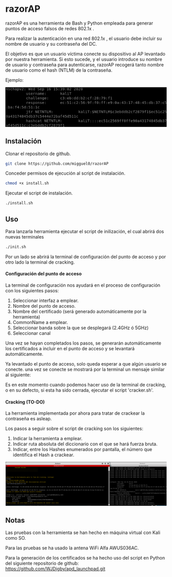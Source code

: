 # razorAP

razorAP es una herramienta de Bash y Python empleada para generar puntos de acceso falsos de redes 802.1x . 

Para realizar la autenticación en una red 802.1x , el usuario debe incluir su nombre de usuario y su contraseña del DC. 

El objetivo es que un usuario víctima conecte su dispositivo al AP levantado por nuestra herramienta. Si esto sucede, y el usuario introduce su nombre de usuario y contraseña para autenticarse, razorAP recogerá tanto nombre de usuario como el hash (NTLM) de la contraseña.

Ejemplo:

![Screenshot](NTLM.png)

## Instalación

Clonar el repositorio de github.

```bash
git clone https://github.com/migguel0/razorAP
```

Conceder permisos de ejecución al script de instalación.

```bash
chmod +x install.sh
```
Ejecutar el script de instalación.

```bash
./install.sh
```


## Uso

Para lanzarla herramienta ejecutar el script de inilización, el cual abrirá dos nuevas terminales
```bash
./init.sh
```
Por un lado se abrirá la terminal de configuración del punto de acceso y por otro lado la terminal de cracking.

#### Configuración del punto de acceso
La terminal de configuración nos ayudará en el proceso de configuración con los siguientes pasos:
1. Seleccionar interfaz a emplear.
2. Nombre del punto de acceso.
3. Nombre del certificado (será generado automáticamente por la herramienta)
4. CommonName a emplear.
5. Seleccionar banda sobre la que se desplegará (2.4GHz ó 5GHz)
6. Seleccionar canal

Una vez se hayan completados los pasos, se generarán automáticamente los certificados a incluir en el punto de acceso y se levantará automáticamente.

Ya levantado el punto de acceso, solo queda esperar a que algún usuario se conecte. una vez se conecte se mostrará por la terminal un mensaje similar al siguiente:


Es en este momento cuando podemos hacer uso de la terminal de cracking, o en su defecto, si esta ha sido cerrada, ejecutar el script 'cracker.sh'.

#### Cracking (TO-DO)
La herramienta implementada por ahora para tratar de crackear la contraseña es asleap.

Los pasos a seguir sobre el script de cracking son los siguientes:
1. Indicar la herramienta a emplear.
2. Indicar ruta absoluta del diccionario con el que se hará fuerza bruta.
3. Indicar, entre los Hashes enumerados por pantalla, el número que identifica el Hash a crackear.

![Screenshot](razorAP.png)


## Notas

Las pruebas con la herramienta se han hecho en máquina virtual con Kali como SO.

Para las pruebas se ha usado la antena WiFi Alfa AWUS036AC.

Para la generación de los certificados se ha hecho uso del script en Python del siguiente repositorio de github: https://github.com/WJDigby/apd_launchpad.git
